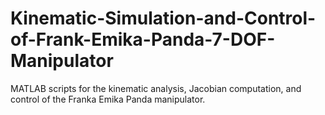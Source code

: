 # Kinematic-Simulation-and-Control-of-Frank-Emika-Panda-7-DOF-Manipulator
MATLAB scripts for the kinematic analysis, Jacobian computation, and control of the Franka Emika Panda manipulator.

